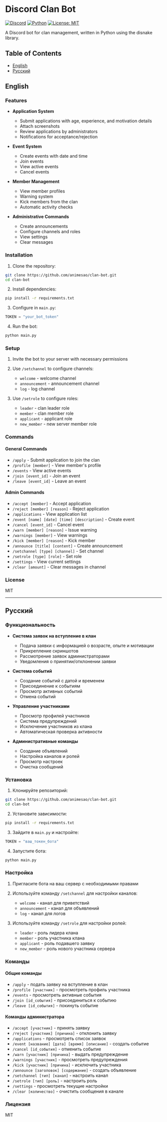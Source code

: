 # Discord Clan Bot

[![Discord](https://img.shields.io/badge/Discord-5865F2?style=for-the-badge&logo=discord&logoColor=white)](https://dsc.gg/alfheimguide)
[![Python](https://img.shields.io/badge/Python-3.8+-blue.svg)](https://www.python.org/)
[![License: MIT](https://img.shields.io/badge/License-MIT-yellow.svg)](https://opensource.org/licenses/MIT)

A Discord bot for clan management, written in Python using the disnake library.

## Table of Contents
- [English](#english)
- [Русский](#русский)

## English

### Features

- **Application System**
  - Submit applications with age, experience, and motivation details
  - Attach screenshots
  - Review applications by administrators
  - Notifications for acceptance/rejection

- **Event System**
  - Create events with date and time
  - Join events
  - View active events
  - Cancel events

- **Member Management**
  - View member profiles
  - Warning system
  - Kick members from the clan
  - Automatic activity checks

- **Administrative Commands**
  - Create announcements
  - Configure channels and roles
  - View settings
  - Clear messages

### Installation

1. Clone the repository:
```bash
git clone https://github.com/animesao/clan-bot.git
cd clan-bot
```

2. Install dependencies:
```bash
pip install -r requirements.txt
```

3. Configure in `main.py`:
```python
TOKEN = "your_bot_token"
```

4. Run the bot:
```bash
python main.py
```

### Setup

1. Invite the bot to your server with necessary permissions
2. Use `/setchannel` to configure channels:
   - `welcome` - welcome channel
   - `announcement` - announcement channel
   - `log` - log channel

3. Use `/setrole` to configure roles:
   - `leader` - clan leader role
   - `member` - clan member role
   - `applicant` - applicant role
   - `new_member` - new server member role

### Commands

#### General Commands
- `/apply` - Submit application to join the clan
- `/profile [member]` - View member's profile
- `/events` - View active events
- `/join [event_id]` - Join an event
- `/leave [event_id]` - Leave an event

#### Admin Commands
- `/accept [member]` - Accept application
- `/reject [member] [reason]` - Reject application
- `/applications` - View application list
- `/event [name] [date] [time] [description]` - Create event
- `/cancel [event_id]` - Cancel event
- `/warn [member] [reason]` - Issue warning
- `/warnings [member]` - View warnings
- `/kick [member] [reason]` - Kick member
- `/announce [title] [content]` - Create announcement
- `/setchannel [type] [channel]` - Set channel
- `/setrole [type] [role]` - Set role
- `/settings` - View current settings
- `/clear [amount]` - Clear messages in channel

### License

MIT

---

## Русский

### Функциональность

- **Система заявок на вступление в клан**
  - Подача заявки с информацией о возрасте, опыте и мотивации
  - Прикрепление скриншотов
  - Рассмотрение заявок администраторами
  - Уведомления о принятии/отклонении заявки

- **Система событий**
  - Создание событий с датой и временем
  - Присоединение к событиям
  - Просмотр активных событий
  - Отмена событий

- **Управление участниками**
  - Просмотр профилей участников
  - Система предупреждений
  - Исключение участников из клана
  - Автоматическая проверка активности

- **Административные команды**
  - Создание объявлений
  - Настройка каналов и ролей
  - Просмотр настроек
  - Очистка сообщений

### Установка

1. Клонируйте репозиторий:
```bash
git clone https://github.com/animesao/clan-bot.git
cd clan-bot
```

2. Установите зависимости:
```bash
pip install -r requirements.txt
```

3. Зайдите в `main.py` и настройте:
```python
TOKEN = "ваш_токен_бота"
```

4. Запустите бота:
```bash
python main.py
```

### Настройка

1. Пригласите бота на ваш сервер с необходимыми правами
2. Используйте команду `/setchannel` для настройки каналов:
   - `welcome` - канал для приветствий
   - `announcement` - канал для объявлений
   - `log` - канал для логов

3. Используйте команду `/setrole` для настройки ролей:
   - `leader` - роль лидера клана
   - `member` - роль участника клана
   - `applicant` - роль подавшего заявку
   - `new_member` - роль нового участника сервера

### Команды

#### Общие команды
- `/apply` - подать заявку на вступление в клан
- `/profile [участник]` - просмотреть профиль участника
- `/events` - просмотреть активные события
- `/join [id_события]` - присоединиться к событию
- `/leave [id_события]` - покинуть событие

#### Команды администратора
- `/accept [участник]` - принять заявку
- `/reject [участник] [причина]` - отклонить заявку
- `/applications` - просмотреть список заявок
- `/event [название] [дата] [время] [описание]` - создать событие
- `/cancel [id_события]` - отменить событие
- `/warn [участник] [причина]` - выдать предупреждение
- `/warnings [участник]` - просмотреть предупреждения
- `/kick [участник] [причина]` - исключить участника
- `/announce [заголовок] [содержание]` - создать объявление
- `/setchannel [тип] [канал]` - настроить канал
- `/setrole [тип] [роль]` - настроить роль
- `/settings` - просмотреть текущие настройки
- `/clear [количество]` - очистить сообщения в канале

### Лицензия

MIT

